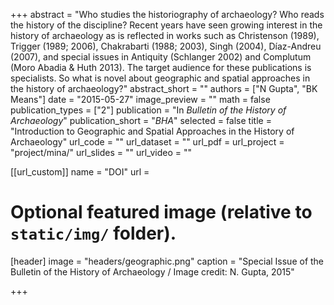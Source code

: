 +++
abstract = "Who studies the historiography of archaeology? Who reads the history of the discipline? Recent years have seen growing interest in the history of archaeology as is reflected in works such as Christenson (1989), Trigger (1989; 2006), Chakrabarti (1988; 2003), Singh (2004), Díaz-Andreu (2007), and special issues in Antiquity (Schlanger 2002) and Complutum (Moro Abadia & Huth 2013). The target audience for these publications is specialists. So what is novel about geographic and spatial approaches in the history of archaeology?"
abstract_short = ""
authors = ["N Gupta", "BK Means"]
date = "2015-05-27"
image_preview = ""
math = false
publication_types = ["2"]
publication = "In *Bulletin of the History of Archaeology*"
publication_short = "*BHA*"
selected = false
title = "Introduction to Geographic and Spatial Approaches in the History of Archaeology"
url_code = ""
url_dataset = ""
url_pdf = <a href="http://doi.org/10.5334/bha.255" target="_ blank"></a>
url_project = "project/mina/"
url_slides = ""
url_video = ""

[[url_custom]]
name = "DOI"
url = <a href="http://doi.org/10.5334/bha.255" target="_ blank"></a>

# Optional featured image (relative to `static/img/` folder).
[header]
image = "headers/geographic.png"
caption = "Special Issue of the Bulletin of the History of Archaeology / Image credit: N. Gupta, 2015"


+++
